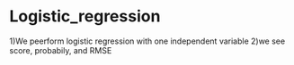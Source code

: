 # Logistic_regression
1)We peerform logistic regression with one independent variable
2)we see score, probabily, and RMSE
